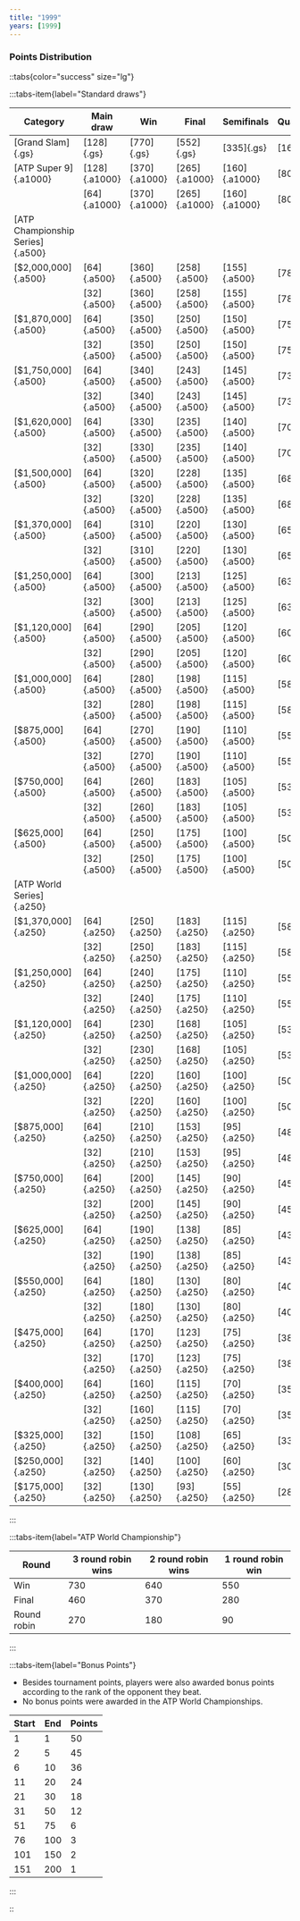 ```yaml
---
title: "1999"
years: [1999]
---
```


### Points Distribution

::tabs{color="success" size="lg"}

:::tabs-item{label="Standard draws"}

| Category                         | Main draw     | Win           | Final         | Semifinals    | Quarterfinals | Round of 16  | Round of 32  | Round of 64  | Round of 128 |
| -------------------------------- | ------------- | ------------- | ------------- | ------------- | ------------- | ------------ | ------------ | ------------ | ------------ |
| [Grand Slam]{.gs}                | [128]{.gs}    | [770]{.gs}    | [552]{.gs}    | [335]{.gs}    | [168]{.gs}    | [84]{.gs}    | [42]{.gs}    | [21]{.gs}    | [1]{.gs}     |
| [ATP Super 9]{.a1000}            | [128]{.a1000} | [370]{.a1000} | [265]{.a1000} | [160]{.a1000} | [80]{.a1000}  | [40]{.a1000} | [20]{.a1000} | [10]{.a1000} | [1]{.a1000}  |
|                                  | [64]{.a1000}  | [370]{.a1000} | [265]{.a1000} | [160]{.a1000} | [80]{.a1000}  | [40]{.a1000} | [20]{.a1000} | [1]{.a1000}  | —            |
| [ATP Championship Series]{.a500} |               |               |               |               |               |              |              |              |              |
| [$2,000,000]{.a500}              | [64]{.a500}   | [360]{.a500}  | [258]{.a500}  | [155]{.a500}  | [78]{.a500}   | [39]{.a500}  | [20]{.a500}  | [1]{.a500}   | —            |
|                                  | [32]{.a500}   | [360]{.a500}  | [258]{.a500}  | [155]{.a500}  | [78]{.a500}   | [39]{.a500}  | [1]{.a500}   | —            | —            |
| [$1,870,000]{.a500}              | [64]{.a500}   | [350]{.a500}  | [250]{.a500}  | [150]{.a500}  | [75]{.a500}   | [38]{.a500}  | [19]{.a500}  | [1]{.a500}   | —            |
|                                  | [32]{.a500}   | [350]{.a500}  | [250]{.a500}  | [150]{.a500}  | [75]{.a500}   | [39]{.a500}  | [1]{.a500}   | —            | —            |
| [$1,750,000]{.a500}              | [64]{.a500}   | [340]{.a500}  | [243]{.a500}  | [145]{.a500}  | [73]{.a500}   | [37]{.a500}  | [19]{.a500}  | [1]{.a500}   | —            |
|                                  | [32]{.a500}   | [340]{.a500}  | [243]{.a500}  | [145]{.a500}  | [73]{.a500}   | [37]{.a500}  | [1]{.a500}   | —            | —            |
| [$1,620,000]{.a500}              | [64]{.a500}   | [330]{.a500}  | [235]{.a500}  | [140]{.a500}  | [70]{.a500}   | [35]{.a500}  | [18]{.a500}  | [1]{.a500}   | —            |
|                                  | [32]{.a500}   | [330]{.a500}  | [235]{.a500}  | [140]{.a500}  | [70]{.a500}   | [35]{.a500}  | [1]{.a500}   | —            | —            |
| [$1,500,000]{.a500}              | [64]{.a500}   | [320]{.a500}  | [228]{.a500}  | [135]{.a500}  | [68]{.a500}   | [34]{.a500}  | [17]{.a500}  | [1]{.a500}   | —            |
|                                  | [32]{.a500}   | [320]{.a500}  | [228]{.a500}  | [135]{.a500}  | [68]{.a500}   | [34]{.a500}  | [1]{.a500}   | —            | —            |
| [$1,370,000]{.a500}              | [64]{.a500}   | [310]{.a500}  | [220]{.a500}  | [130]{.a500}  | [65]{.a500}   | [33]{.a500}  | [17]{.a500}  | [1]{.a500}   | —            |
|                                  | [32]{.a500}   | [310]{.a500}  | [220]{.a500}  | [130]{.a500}  | [65]{.a500}   | [33]{.a500}  | [1]{.a500}   | —            | —            |
| [$1,250,000]{.a500}              | [64]{.a500}   | [300]{.a500}  | [213]{.a500}  | [125]{.a500}  | [63]{.a500}   | [32]{.a500}  | [16]{.a500}  | [1]{.a500}   | —            |
|                                  | [32]{.a500}   | [300]{.a500}  | [213]{.a500}  | [125]{.a500}  | [63]{.a500}   | [32]{.a500}  | [1]{.a500}   | —            | —            |
| [$1,120,000]{.a500}              | [64]{.a500}   | [290]{.a500}  | [205]{.a500}  | [120]{.a500}  | [60]{.a500}   | [30]{.a500}  | [15]{.a500}  | [1]{.a500}   | —            |
|                                  | [32]{.a500}   | [290]{.a500}  | [205]{.a500}  | [120]{.a500}  | [60]{.a500}   | [30]{.a500}  | [1]{.a500}   | —            | —            |
| [$1,000,000]{.a500}              | [64]{.a500}   | [280]{.a500}  | [198]{.a500}  | [115]{.a500}  | [58]{.a500}   | [29]{.a500}  | [15]{.a500}  | [1]{.a500}   | —            |
|                                  | [32]{.a500}   | [280]{.a500}  | [198]{.a500}  | [115]{.a500}  | [58]{.a500}   | [29]{.a500}  | [1]{.a500}   | —            | —            |
| [$875,000]{.a500}                | [64]{.a500}   | [270]{.a500}  | [190]{.a500}  | [110]{.a500}  | [55]{.a500}   | [28]{.a500}  | [14]{.a500}  | [1]{.a500}   | —            |
|                                  | [32]{.a500}   | [270]{.a500}  | [190]{.a500}  | [110]{.a500}  | [55]{.a500}   | [28]{.a500}  | [1]{.a500}   | —            | —            |
| [$750,000]{.a500}                | [64]{.a500}   | [260]{.a500}  | [183]{.a500}  | [105]{.a500}  | [53]{.a500}   | [27]{.a500}  | [14]{.a500}  | [1]{.a500}   | —            |
|                                  | [32]{.a500}   | [260]{.a500}  | [183]{.a500}  | [105]{.a500}  | [53]{.a500}   | [27]{.a500}  | [1]{.a500}   | —            | —            |
| [$625,000]{.a500}                | [64]{.a500}   | [250]{.a500}  | [175]{.a500}  | [100]{.a500}  | [50]{.a500}   | [25]{.a500}  | [13]{.a500}  | [1]{.a500}   | —            |
|                                  | [32]{.a500}   | [250]{.a500}  | [175]{.a500}  | [100]{.a500}  | [50]{.a500}   | [25]{.a500}  | [1]{.a500}   | —            | —            |
| [ATP World Series]{.a250}        |               |               |               |               |               |              |              |              |              |
| [$1,370,000]{.a250}              | [64]{.a250}   | [250]{.a250}  | [183]{.a250}  | [115]{.a250}  | [58]{.a250}   | [29]{.a250}  | [15]{.a250}  | [1]{.a250}   | —            |
|                                  | [32]{.a250}   | [250]{.a250}  | [183]{.a250}  | [115]{.a250}  | [58]{.a250}   | [29]{.a250}  | [1]{.a250}   | —            | —            |
| [$1,250,000]{.a250}              | [64]{.a250}   | [240]{.a250}  | [175]{.a250}  | [110]{.a250}  | [55]{.a250}   | [28]{.a250}  | [14]{.a250}  | [1]{.a250}   | —            |
|                                  | [32]{.a250}   | [240]{.a250}  | [175]{.a250}  | [110]{.a250}  | [55]{.a250}   | [28]{.a250}  | [1]{.a250}   | —            | —            |
| [$1,120,000]{.a250}              | [64]{.a250}   | [230]{.a250}  | [168]{.a250}  | [105]{.a250}  | [53]{.a250}   | [27]{.a250}  | [14]{.a250}  | [1]{.a250}   | —            |
|                                  | [32]{.a250}   | [230]{.a250}  | [168]{.a250}  | [105]{.a250}  | [53]{.a250}   | [27]{.a250}  | [1]{.a250}   | —            | —            |
| [$1,000,000]{.a250}              | [64]{.a250}   | [220]{.a250}  | [160]{.a250}  | [100]{.a250}  | [50]{.a250}   | [25]{.a250}  | [13]{.a250}  | [1]{.a250}   | —            |
|                                  | [32]{.a250}   | [220]{.a250}  | [160]{.a250}  | [100]{.a250}  | [50]{.a250}   | [25]{.a250}  | [1]{.a250}   | —            | —            |
| [$875,000]{.a250}                | [64]{.a250}   | [210]{.a250}  | [153]{.a250}  | [95]{.a250}   | [48]{.a250}   | [24]{.a250}  | [12]{.a250}  | [1]{.a250}   | —            |
|                                  | [32]{.a250}   | [210]{.a250}  | [153]{.a250}  | [95]{.a250}   | [48]{.a250}   | [24]{.a250}  | [1]{.a250}   | —            | —            |
| [$750,000]{.a250}                | [64]{.a250}   | [200]{.a250}  | [145]{.a250}  | [90]{.a250}   | [45]{.a250}   | [23]{.a250}  | [12]{.a250}  | [1]{.a250}   | —            |
|                                  | [32]{.a250}   | [200]{.a250}  | [145]{.a250}  | [90]{.a250}   | [45]{.a250}   | [23]{.a250}  | [1]{.a250}   | —            | —            |
| [$625,000]{.a250}                | [64]{.a250}   | [190]{.a250}  | [138]{.a250}  | [85]{.a250}   | [43]{.a250}   | [22]{.a250}  | [11]{.a250}  | [1]{.a250}   | —            |
|                                  | [32]{.a250}   | [190]{.a250}  | [138]{.a250}  | [85]{.a250}   | [43]{.a250}   | [22]{.a250}  | [1]{.a250}   | —            | —            |
| [$550,000]{.a250}                | [64]{.a250}   | [180]{.a250}  | [130]{.a250}  | [80]{.a250}   | [40]{.a250}   | [20]{.a250}  | [10]{.a250}  | [1]{.a250}   | —            |
|                                  | [32]{.a250}   | [180]{.a250}  | [130]{.a250}  | [80]{.a250}   | [40]{.a250}   | [20]{.a250}  | [1]{.a250}   | —            | —            |
| [$475,000]{.a250}                | [64]{.a250}   | [170]{.a250}  | [123]{.a250}  | [75]{.a250}   | [38]{.a250}   | [19]{.a250}  | [10]{.a250}  | [1]{.a250}   | —            |
|                                  | [32]{.a250}   | [170]{.a250}  | [123]{.a250}  | [75]{.a250}   | [38]{.a250}   | [19]{.a250}  | [1]{.a250}   | —            | —            |
| [$400,000]{.a250}                | [64]{.a250}   | [160]{.a250}  | [115]{.a250}  | [70]{.a250}   | [35]{.a250}   | [18]{.a250}  | [9]{.a250}   | [1]{.a250}   | —            |
|                                  | [32]{.a250}   | [160]{.a250}  | [115]{.a250}  | [70]{.a250}   | [35]{.a250}   | [18]{.a250}  | [1]{.a250}   | —            | —            |
| [$325,000]{.a250}                | [32]{.a250}   | [150]{.a250}  | [108]{.a250}  | [65]{.a250}   | [33]{.a250}   | [17]{.a250}  | [1]{.a250}   | —            | —            |
| [$250,000]{.a250}                | [32]{.a250}   | [140]{.a250}  | [100]{.a250}  | [60]{.a250}   | [30]{.a250}   | [15]{.a250}  | [1]{.a250}   | —            | —            |
| [$175,000]{.a250}                | [32]{.a250}   | [130]{.a250}  | [93]{.a250}   | [55]{.a250}   | [28]{.a250}   | [14]{.a250}  | [1]{.a250}   | —            | —            |

:::

:::tabs-item{label="ATP World Championship"}

| Round       | 3 round robin wins | 2 round robin wins | 1 round robin win |
| ----------- | ------------------ | ------------------ | ----------------- |
| Win         | 730                | 640                | 550               |
| Final       | 460                | 370                | 280               |
| Round robin | 270                | 180                | 90                |

:::

:::tabs-item{label="Bonus Points"}

- Besides tournament points, players were also awarded bonus points according to the rank of the opponent they beat.
- No bonus points were awarded in the ATP World Championships.

| Start | End | Points |
| ----- | --- | ------ |
| 1     | 1   | 50     |
| 2     | 5   | 45     |
| 6     | 10  | 36     |
| 11    | 20  | 24     |
| 21    | 30  | 18     |
| 31    | 50  | 12     |
| 51    | 75  | 6      |
| 76    | 100 | 3      |
| 101   | 150 | 2      |
| 151   | 200 | 1      |

:::

::
